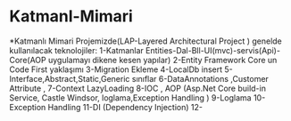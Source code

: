 # Katmanl-Mimari

*Katmanlı Mimari Projemizde(LAP-Layered Architectural Project ) genelde kullanılacak teknolojiler:
1-Katmanlar Entities-Dal-Bll-UI(mvc)-servis(Api)-Core(AOP uygulamayı dikene kesen yapılar)
2-Entity Framework Core un Code First yaklaşımı
3-Migration Ekleme
4-LocalDb insert
5-Interface,Abstract,Static,Generic sınıflar
6-DataAnnotations ,Customer Attribute ,
7-Context LazyLoading
8-IOC , AOP (Asp.Net Core build-in Service, Castle Windsor, loglama,Exception Handling )
9-Loglama
10-Exception Handling
11-DI (Dependency Injection)
12-

